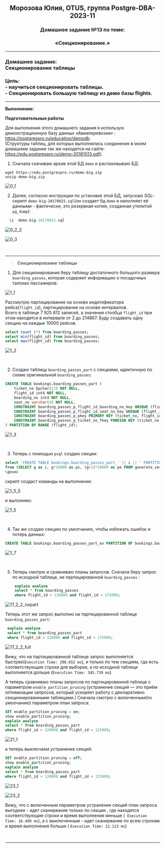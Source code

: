 **<div align="center"><h2>Морозова Юлия, OTUS, группа Postgre-DBA-2023-11</h2></div>**

**<div align=center><h3>Домашнее задание №13 по теме:</h3></div>**
**<div align=center><h3>«Секционирование.»</h3></div>**

***
**<h3>Домашнее задание:
<br>Секционирование таблицы</h3>**

**<h3>Цель:
<br> - научиться секционировать таблицы.
<br> - Секционировать большую таблицу из демо базы flights.</h3>**


***

**Выполнение:**

**Подготовительные работы**

Для выполнения этого домашнего задания я использую демонстрационную базу данных «Авиаперевозки» : https://postgrespro.ru/education/demodb.
</br>(Cтруктуры таблиц, для которых выполнялись соединения в моем домашнем задании так же находятся на сайте: https://edu.postgrespro.ru/demo-20161013.pdf).

1. Сначала скачиваю архив этой БД ``demo`` и распаковываю БД:

``wget https://edu.postgrespro.ru/demo-big.zip`` 
</br>``unzip demo-big.zip``

![0_1](https://github.com/Y-M-Morozova/Postgre-DBA-2023-11_OTUS_Morozova_Yulia/assets/153178571/a6d4b958-ad8c-4af9-bcf5-caa54218d273)

2. Далее, согласно инструкции по установке этой БД, запускаю SQL-скрипт ``demo-big-20170815.sql``(он создает бд ``demo`` и наполняет её данными - фактически, это резервная копия, созданная утилитой ``pg_dump``):

```sql
  \i  demo-big-20170815.sql
```

![0_2_2](https://github.com/Y-M-Morozova/Postgre-DBA-2023-11_OTUS_Morozova_Yulia/assets/153178571/a15ec3b4-cfdb-4017-9180-2f10e60194a6)

![0_3](https://github.com/Y-M-Morozova/Postgre-DBA-2023-11_OTUS_Morozova_Yulia/assets/153178571/fd5e6656-6d07-484d-8c4c-deee5d4e8a5c)

<br/>  

***

>**Секционирование таблицы**

1. Для секционирования беру таблицу достаточного большого размера ``boarding_passes``, которая содержит информацию о посадочных талонах пассажиров:

![1_1](https://github.com/Y-M-Morozova/Postgre-DBA-2023-11_OTUS_Morozova_Yulia/assets/153178571/f7180259-50db-4579-8a92-267f8f4cbe7b)

Рассмотрю партицирование на основе индетификатора рейса(``flight_id``), партицирование на основе интервалов. 
</br>Всего в таблице 7 925 812 записей, а  значения столбца ``flight_id`` при этом находятся в интервале от 2 до 214867. Буду создавать одну секцию на каждые 10000 рейсов.

```sql
select count (*) from boarding_passes;
select min(flight_id) from boarding_passes; 
select max(flight_id) from boarding_passes;
```

![1_2](https://github.com/Y-M-Morozova/Postgre-DBA-2023-11_OTUS_Morozova_Yulia/assets/153178571/d524ad8d-204c-471b-9607-2754a6a4de3c)

<br/>


2. Создаю таблицу ``boarding_passes_part`` с секциами, идентичную по схеме оригинальной ``boarding_passes``:

```sql
CREATE TABLE bookings.boarding_passes_part (
	ticket_no bpchar(13) NOT NULL,
	flight_id int4 NOT NULL,
	boarding_no int4 NOT NULL,
	seat_no varchar(4) NOT NULL,
	CONSTRAINT boarding_passes_p_flight_id_boarding_no_key UNIQUE (flight_id, boarding_no),
	CONSTRAINT boarding_passes_p_flight_id_seat_no_key UNIQUE (flight_id, seat_no),
	CONSTRAINT boarding_passes_p_pkey PRIMARY KEY (ticket_no, flight_id),
	CONSTRAINT boarding_passes_p_ticket_no_fkey FOREIGN KEY (ticket_no,flight_id) REFERENCES bookings.ticket_flights(ticket_no,flight_id)
) PARTITION BY RANGE (flight_id);
```

![1_3](https://github.com/Y-M-Morozova/Postgre-DBA-2023-11_OTUS_Morozova_Yulia/assets/153178571/a885b390-c2e2-49bd-bf07-a71a46a67145)

<br/>

3. Теперь с помощью ``psql`` создаю секции:

```sql
select 'CREATE TABLE bookings.boarding_passes_part_' || i || ' PARTITION OF bookings.boarding_passes_part FOR VALUES FROM ('|| ps ||') TO ('|| pe ||');'
from (SELECT g as i, g*10000 as ps, (g+1)*10000 as pe FROM generate_series(0, (select max(bp.flight_id) from boarding_passes bp)/10000) g) sec
\gexec
```

скрипт создаст команды на выполнение:

![1_5_5](https://github.com/Y-M-Morozova/Postgre-DBA-2023-11_OTUS_Morozova_Yulia/assets/153178571/918fc195-5ef5-4cb0-96c0-b4431b311234)

и выполняю:

![1_5](https://github.com/Y-M-Morozova/Postgre-DBA-2023-11_OTUS_Morozova_Yulia/assets/153178571/3b3d19ae-285a-485d-97bf-12cac183a502)

<br/>

4. Так же создаю секцию по умолчанию, чтобы  избежать ошибок и потерь данных:

```sql
CREATE TABLE bookings.boarding_passes_part_ex PARTITION OF bookings.boarding_passes_part DEFAULT;
```

![1_7](https://github.com/Y-M-Morozova/Postgre-DBA-2023-11_OTUS_Morozova_Yulia/assets/153178571/41ea4f05-20eb-4a3c-9f3c-ed5e53c78fd1)

<br/>

5. Теперь смотрю и сравниваю планы запросов.
   Сначала беру запрос по исходной таблице, не партицированной ``boarding_passes`` :

   ```sql
	explain analyze
	select * from boarding_passes
	where flight_id > 120000 and flight_id < 175000;
   ```

![17_2_2_nopart](https://github.com/Y-M-Morozova/Postgre-DBA-2023-11_OTUS_Morozova_Yulia/assets/153178571/5d5974be-04c6-46d0-8742-ed59c37c6dc5)

Теперь этот же запрос выполню на партицированной таблице ``boarding_passes_part``:

   ```sql
	explain analyze
	select * from boarding_passes_part
	where flight_id > 120000 and flight_id < 175000;
   ```

![17_2_2_full](https://github.com/Y-M-Morozova/Postgre-DBA-2023-11_OTUS_Morozova_Yulia/assets/153178571/1ee71631-7eea-48f1-96a9-81e291ef0491)


Вижу, что на партицированной таблице запрос выполняется быстрее(``Execution Time: 298.652 ms``), и только по тем секциям, где есть соответствующие строки для выборки, а по исходной таблице выполняется дольше (``Execution Time: 345.739 ms``).

А теперь сравниваю планы запросов по партицированной таблице с параметром ``enable_partition_pruning`` (устранение секций — это приём оптимизации запросов, который ускоряет работу с декларативно секционированными таблицами.)
Сначала смотрю с включенным(по умолчанию) параметром план запроса:

```sql
SET enable_partition_pruning = on;
show enable_partition_pruning;
explain analyze
select * from boarding_passes_part
where flight_id > 120000 and flight_id < 125000;
```
![21_1](https://github.com/Y-M-Morozova/Postgre-DBA-2023-11_OTUS_Morozova_Yulia/assets/153178571/acf51d94-37a5-4d8a-aa7a-20d9f8dd3db6)

а теперь выключаем устранение секций:

```sql
SET enable_partition_pruning = off;
show enable_partition_pruning;
explain analyze
select * from boarding_passes_part
where flight_id > 120000 and flight_id < 125000;
```

![23_1](https://github.com/Y-M-Morozova/Postgre-DBA-2023-11_OTUS_Morozova_Yulia/assets/153178571/262dd86b-c68c-4670-a9ee-1873ec589ac4)

![23_2](https://github.com/Y-M-Morozova/Postgre-DBA-2023-11_OTUS_Morozova_Yulia/assets/153178571/cf2457e8-6058-48f8-8824-b2a402286282)

Вижу, что с включенным параметром устранения секций план запроса выгоднее - идет сканирвание только по секции , где находятся соответствующие строки и время выполнения меньше (`` Execution Time: 16.490 ms``), а с выключенным - идет сканирвание по всем строкам и время выполнения больше ( ``Execution Time: 22.123 ms``)

<br/>

***





